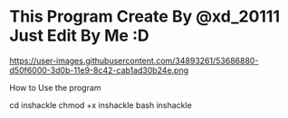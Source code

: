 # This Program Create By @xd_20111 Just Edit By Me :D

https://user-images.githubusercontent.com/34893261/53686880-d50f6000-3d0b-11e9-8c42-cab1ad30b24e.png

How to Use the program 


cd inshackle
chmod +x inshackle
bash inshackle
